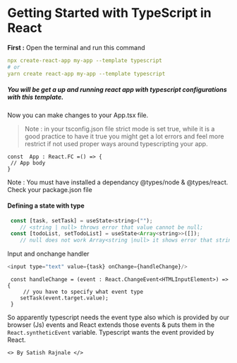 #  Getting Started with TypeScript<T> in React 

  **First :** Open the terminal and run this command

```yaml
npx create-react-app my-app --template typescript
# or
yarn create react-app my-app --template typescript

```
##### You will be get a up and running react app with typescript configurations with this template.

Now you can make changes to your App.tsx file.
 > Note : in  your tsconfig.json file strict mode is set true, while it is a good practice to have it true you might get a lot errors and feel more restrict if not used proper ways around typescripting your app.

```tsx
const  App : React.FC =() => {
 // App body
}
```
Note : You must have installed a dependancy @types/node & @types/react. Check your package.json file

#### Defining a state with type
```js
 const [task, setTask] = useState<string>("");  
    // <string | null> throws error that value cannot be null; 
 const [todoList, setTodoList] = useState<Array<string>>([]);  
    // null does not work Array<string |null> it shows error that string[] cannot be null

```

Input and onchange handler
```js
<input type="text" value={task} onChange={handleChange}/>
```
```tsx
 const handleChange = (event : React.ChangeEvent<HTMLInputElement>) => { 
     // you have to specify what event type
    setTask(event.target.value);
 }
```
So apparently typescript needs the event type also which is provided by our browser (Js) events and React extends those events & puts them in the `React.syntheticEvent` variable. Typescript wants the event provided by React. 


`<> By Satish Rajnale </>`

